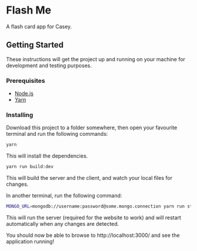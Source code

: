 # Flash Me

A flash card app for Casey.

## Getting Started

These instructions will get the project up and running on your machine for development and testing purposes.

### Prerequisites

* [Node.js](https://nodejs.org/en/download/)
* [Yarn](https://yarnpkg.com/en/docs/install)

### Installing

Download this project to a folder somewhere, then open your favourite terminal and run the following commands:

```sh
yarn
```

This will install the dependencies.

```sh
yarn run build:dev
```

This will build the server and the client, and watch your local files for changes.

In another terminal, run the following command:

```sh
MONGO_URL=mongodb://username:password@some.mongo.connection yarn run start:dev
```

This will run the server (required for the website to work) and will restart automatically when any changes are detected.

You should now be able to browse to http://localhost:3000/ and see the application running!
